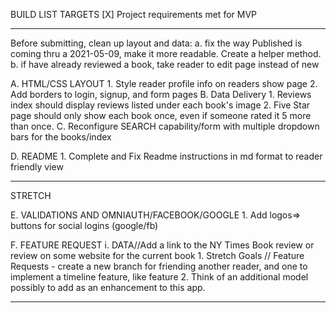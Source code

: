 BUILD LIST TARGETS
[X] Project requirements met for MVP
_____________________________
Before submitting, clean up layout and data:
 a. fix the way Published is coming thru a 2021-05-09, make it more readable. Create a helper method.
 b. if have already reviewed a book, take reader to edit page instead of new
 
A. HTML/CSS LAYOUT
    1. Style reader profile info on readers show page
    2. Add borders to login, signup, and form pages
B. Data Delivery
    1. Reviews index should display reviews listed under each book's image
    2. Five Star page should only show each book once, even if someone rated it 5 more than once.
C. Reconfigure SEARCH capability/form with multiple dropdown bars for the books/index
    
D. README
    1. Complete and Fix Readme instructions in md format to reader friendly view
____________________________________    
STRETCH

E. VALIDATIONS AND OMNIAUTH/FACEBOOK/GOOGLE
    1. Add logos=> buttons for social logins (google/fb)


F. FEATURE REQUEST
    i. DATA//Add a link to the NY Times Book review or review on some website for the current book
    1. Stretch Goals // Feature Requests - create a new branch for friending another reader, and one to implement a timeline feature, like feature
    2. Think of an additional model possibly to add as an enhancement to this app.
______________________________



